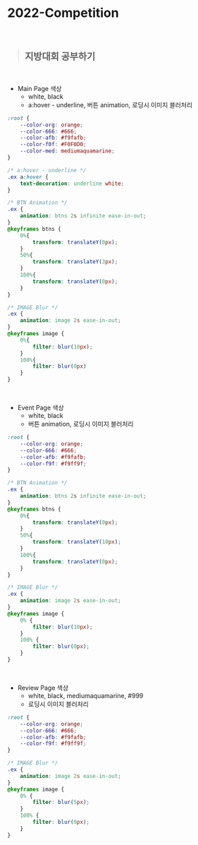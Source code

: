 # 2022-Competition

<br/>

> ## **지방대회 공부하기**
 
<br/>

+ Main Page 색상
  + white, black
  + a:hover - underline, 버튼 animation, 로딩시 이미지 블러처리
``` CSS
:root {
    --color-org: orange;
    --color-666: #666;
    --color-afb: #f9fafb;
    --color-f0f: #F0F0D0;
    --color-med: mediumaquamarine;
}

/* a:hover - underline */
.ex a:hover {
    text-decoration: underline white;
}

/* BTN Animation */
.ex {
    animation: btns 2s infinite ease-in-out;
}
@keyframes btns {
    0%{
        transform: translateY(0px);
    }
    50%{
        transform: translateY(3px);
    }
    100%{
        transform: translateY(0px);
    }
}

/* IMAGE Blur */
.ex {
    animation: image 2s ease-in-out;
}
@keyframes image {
    0%{
        filter: blur(10px);
    }
    100%{
        filter: blur(0px)
    }
}
```

<br/>

+ Event Page 색상
  + white, black
  + 버튼 animation, 로딩시 이미지 블러처리
``` CSS
:root {
    --color-org: orange;
    --color-666: #666;
    --color-afb: #f9fafb;
    --color-f9f: #f9ff9f;
}

/* BTN Animation */
.ex {
    animation: btns 2s infinite ease-in-out;
}
@keyframes btns {
    0%{
        transform: translateY(0px);
    }
    50%{
        transform: translateY(10px);
    }
    100%{
        transform: translateY(0px);
    }
}

/* IMAGE Blur */
.ex {
    animation: image 2s ease-in-out;
}
@keyframes image {
    0% {
        filter: blur(10px);
    }
    100% {
        filter: blur(0px);
    }
}
```

<br/>

+ Review Page 색상
  + white, black, mediumaquamarine, #999
  + 로딩시 이미지 블러처리
``` CSS
:root {
    --color-org: orange;
    --color-666: #666;
    --color-afb: #f9fafb;
    --color-f9f: #f9ff9f;
}

/* IMAGE Blur */
.ex {
    animation: image 2s ease-in-out;
}
@keyframes image {
    0% {
        filter: blur(5px);
    }
    100% {
        filter: blur(0px);
    }
}
```

<br/>
